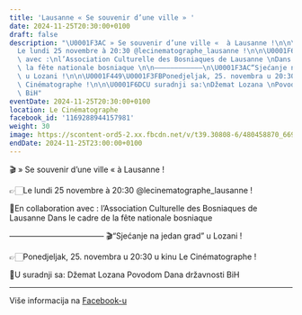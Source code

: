 ```yaml
---
title: 'Lausanne « Se souvenir d’une ville » '
date: 2024-11-25T20:30:00+0100
draft: false
description: "\U0001F3AC » Se souvenir d’une ville «  à Lausanne !\n\n\U0001F449\U0001F3FB\
  Le lundi 25 novembre à 20:30 @lecinematographe_lausanne !\n\n\U0001F6DCEn collaboration\
  \ avec :\nl’Association Culturelle des Bosniaques de Lausanne \nDans le cadre de\
  \ la fête nationale bosniaque \n\n————————————\n\U0001F3AC“Sjećanje na jedan grad”\
  \ u Lozani !\n\n\U0001F449\U0001F3FBPonedjeljak, 25. novembra u 20:30 u kinu Le\
  \ Cinématographe !\n\n\U0001F6DCU suradnji sa:\nDžemat Lozana \nPovodom Dana državnosti\
  \ BiH"
eventDate: 2024-11-25T20:30:00+0100
location: Le Cinématographe
facebook_id: '1169288944157981'
weight: 30
image: https://scontent-ord5-2.xx.fbcdn.net/v/t39.30808-6/480458870_669400799102559_463094215784846016_n.jpg?_nc_cat=102&ccb=1-7&_nc_sid=9e60e4&_nc_ohc=ZATFIqB8lQIQ7kNvwFeusm6&_nc_oc=AdmvkZwHNQh0eIQyDwy0j4GDeSOITsQy7LafgM_OrA4jj4mMpX95CNpWXAcy9eE4UoM&_nc_zt=23&_nc_ht=scontent-ord5-2.xx&edm=ABTKTjYEAAAA&_nc_gid=p2C9czKkvnuN6pfd3vZJhQ&_nc_tpa=Q5bMBQF7FQ2FjkSeZFU1ne7FJX2xac7pBNRntFZc8to7-8IXDg0tfiX61g6hTnI8nM6gI8m40Lu0lkspMw&oh=00_AfeBWRzXXYCOJDi-EWPUt2pzTQDwaYEbJ649ktfM7lDzJg&oe=6908924E
endDate: 2024-11-25T23:00:00+0100
---
```


🎬 » Se souvenir d’une ville «  à Lausanne !

👉🏻Le lundi 25 novembre à 20:30 @lecinematographe_lausanne !

🛜En collaboration avec :
l’Association Culturelle des Bosniaques de Lausanne 
Dans le cadre de la fête nationale bosniaque 

————————————
🎬“Sjećanje na jedan grad” u Lozani !

👉🏻Ponedjeljak, 25. novembra u 20:30 u kinu Le Cinématographe !

🛜U suradnji sa:
Džemat Lozana 
Povodom Dana državnosti BiH

---

Više informacija na [Facebook-u](https://facebook.com/events/1169288944157981)